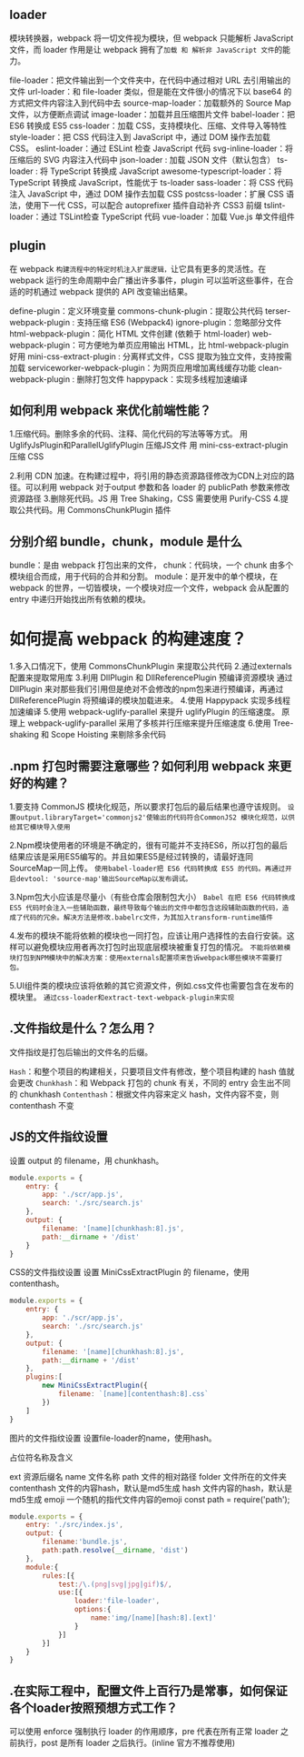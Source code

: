 ## loader
模块转换器，webpack 将一切文件视为模块，但 webpack 只能解析 JavaScript 文件，而 loader 作用是让 webpack 拥有了`加载 和 解析非 JavaScript 文件`的能力。

file-loader：把文件输出到一个文件夹中，在代码中通过相对 URL 去引用输出的文件
url-loader：和 file-loader 类似，但是能在文件很小的情况下以 base64 的方式把文件内容注入到代码中去
source-map-loader：加载额外的 Source Map 文件，以方便断点调试
image-loader：加载并且压缩图片文件
babel-loader：把 ES6 转换成 ES5
css-loader：加载 CSS，支持模块化、压缩、文件导入等特性
style-loader：把 CSS 代码注入到 JavaScript 中，通过 DOM 操作去加载 CSS。
eslint-loader：通过 ESLint 检查 JavaScript 代码
svg-inline-loader：将压缩后的 SVG 内容注入代码中
json-loader : 加载 JSON 文件（默认包含）
ts-loader : 将 TypeScript 转换成 JavaScript
awesome-typescript-loader：将 TypeScript 转换成 JavaScript，性能优于 ts-loader
sass-loader：将 CSS 代码注入 JavaScript 中，通过 DOM 操作去加载 CSS
postcss-loader：扩展 CSS 语法，使用下一代 CSS，可以配合 autoprefixer 插件自动补齐 CSS3 前缀
tslint-loader：通过 TSLint检查 TypeScript 代码
vue-loader：加载 Vue.js 单文件组件

## plugin
在 webpack `构建流程中的特定时机注入扩展逻辑，`让它具有更多的灵活性。在 webpack 运行的生命周期中会广播出许多事件，plugin 可以监听这些事件，在合适的时机通过 webpack 提供的 API 改变输出结果。

define-plugin：定义环境变量
commons-chunk-plugin：提取公共代码
terser-webpack-plugin : 支持压缩 ES6 (Webpack4)
ignore-plugin：忽略部分文件
html-webpack-plugin：简化 HTML 文件创建 (依赖于 html-loader)
web-webpack-plugin：可方便地为单页应用输出 HTML，比 html-webpack-plugin 好用
mini-css-extract-plugin : 分离样式文件，CSS 提取为独立文件，支持按需加载
serviceworker-webpack-plugin：为网页应用增加离线缓存功能
clean-webpack-plugin : 删除打包文件
happypack：实现多线程加速编译

## 如何利用 webpack 来优化前端性能？
1.压缩代码。删除多余的代码、注释、简化代码的写法等等方式。
用 UglifyJsPlugin和ParallelUglifyPlugin 压缩JS文件
用 mini-css-extract-plugin 压缩 CSS

2.利用 CDN 加速。在构建过程中，将引用的静态资源路径修改为CDN上对应的路径。可以利用 webpack 对于output 参数和各 loader 的 publicPath 参数来修改资源路径
3.删除死代码。JS 用 Tree Shaking，CSS 需要使用 Purify-CSS
4.提取公共代码。用 CommonsChunkPlugin 插件

## 分别介绍 bundle，chunk，module 是什么
bundle：是由 webpack 打包出来的文件，
chunk：代码块，一个 chunk 由多个模块组合而成，用于代码的合并和分割。
module：是开发中的单个模块，在 webpack 的世界，一切皆模块，一个模块对应一个文件，webpack 会从配置的 entry 中递归开始找出所有依赖的模块。

# 如何提高 webpack 的构建速度？
1.多入口情况下，使用 CommonsChunkPlugin 来提取公共代码
2.通过externals配置来提取常用库
3.利用 DllPlugin 和 DllReferencePlugin 预编译资源模块 通过 DllPlugin 来对那些我们引用但是绝对不会修改的npm包来进行预编译，再通过 DllReferencePlugin 将预编译的模块加载进来。
4.使用 Happypack 实现多线程加速编译
5.使用 webpack-uglify-parallel 来提升 uglifyPlugin 的压缩速度。 原理上 webpack-uglify-parallel 采用了多核并行压缩来提升压缩速度
6.使用 Tree-shaking 和 Scope Hoisting 来剔除多余代码

## .npm 打包时需要注意哪些？如何利用 webpack 来更好的构建？
1.要支持 CommonJS 模块化规范，所以要求打包后的最后结果也遵守该规则。
`设置output.libraryTarget='commonjs2'使输出的代码符合CommonJS2 模块化规范，以供给其它模块导入使用`

2.Npm模块使用者的环境是不确定的，很有可能并不支持ES6，所以打包的最后结果应该是采用ES5编写的。并且如果ES5是经过转换的，请最好连同SourceMap一同上传。
`使用babel-loader把 ES6 代码转换成 ES5 的代码。再通过开启devtool: 'source-map'输出SourceMap以发布调试。`

3.Npm包大小应该是尽量小（有些仓库会限制包大小）
`Babel 在把 ES6 代码转换成 ES5 代码时会注入一些辅助函数，最终导致每个输出的文件中都包含这段辅助函数的代码，造成了代码的冗余。解决方法是修改.babelrc文件，为其加入transform-runtime插件`

4.发布的模块不能将依赖的模块也一同打包，应该让用户选择性的去自行安装。这样可以避免模块应用者再次打包时出现底层模块被重复打包的情况。
`不能将依赖模块打包到NPM模块中的解决方案：使用externals配置项来告诉webpack哪些模块不需要打包。`

5.UI组件类的模块应该将依赖的其它资源文件，例如.css文件也需要包含在发布的模块里。
`通过css-loader和extract-text-webpack-plugin来实现`

## .文件指纹是什么？怎么用？
文件指纹是打包后输出的文件名的后缀。

`Hash`：和整个项目的构建相关，只要项目文件有修改，整个项目构建的 hash 值就会更改
`Chunkhash`：和 Webpack 打包的 chunk 有关，不同的 entry 会生出不同的 chunkhash
`Contenthash`：根据文件内容来定义 hash，文件内容不变，则 contenthash 不变

## JS的文件指纹设置
设置 output 的 filename，用 chunkhash。
```js
module.exports = {
    entry: {
        app: './scr/app.js',
        search: './src/search.js'
    },
    output: {
        filename: '[name][chunkhash:8].js',
        path:__dirname + '/dist'
    }
}
```
CSS的文件指纹设置
设置 MiniCssExtractPlugin 的 filename，使用 contenthash。
```js
module.exports = {
    entry: {
        app: './scr/app.js',
        search: './src/search.js'
    },
    output: {
        filename: '[name][chunkhash:8].js',
        path:__dirname + '/dist'
    },
    plugins:[
        new MiniCssExtractPlugin({
            filename: `[name][contenthash:8].css`
        })
    ]
}
```
图片的文件指纹设置
设置file-loader的name，使用hash。

占位符名称及含义

ext 资源后缀名
name 文件名称
path 文件的相对路径
folder 文件所在的文件夹
contenthash 文件的内容hash，默认是md5生成
hash 文件内容的hash，默认是md5生成
emoji 一个随机的指代文件内容的emoji
const path = require('path');
```js
module.exports = {
    entry: './src/index.js',
    output: {
        filename:'bundle.js',
        path:path.resolve(__dirname, 'dist')
    },
    module:{
        rules:[{
            test:/\.(png|svg|jpg|gif)$/,
            use:[{
                loader:'file-loader',
                options:{
                    name:'img/[name][hash:8].[ext]'
                }
            }]
        }]
    }
}
```
## .在实际工程中，配置文件上百行乃是常事，如何保证各个loader按照预想方式工作？
可以使用 enforce 强制执行 loader 的作用顺序，pre 代表在所有正常 loader 之前执行，post 是所有 loader 之后执行。(inline 官方不推荐使用)
